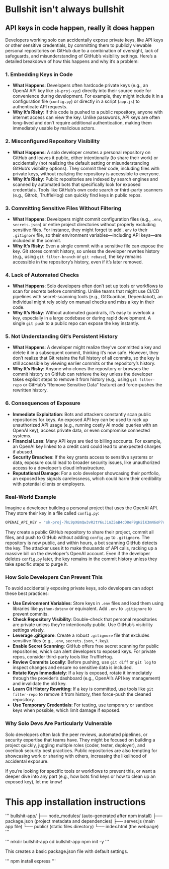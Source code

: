 # Bullshit isn't always bullshit

## API keys in code happen, really it does happen

Developers working solo can accidentally expose private keys, like API keys or other sensitive credentials, by committing them to publicly viewable personal repositories on GitHub due to a combination of oversight, lack of safeguards, and misunderstanding of GitHub’s visibility settings. Here’s a detailed breakdown of how this happens and why it’s a problem:

### 1. **Embedding Keys in Code**
   - **What Happens**: Developers often hardcode private keys (e.g., an OpenAI API key like `sk-proj-xyz`) directly into their source code for convenience during development. For example, they might include it in a configuration file (`config.py`) or directly in a script (`app.js`) to authenticate API requests.
   - **Why It’s Risky**: If this code is pushed to a public repository, anyone with internet access can view the key. Unlike passwords, API keys are often long-lived and don’t require additional authentication, making them immediately usable by malicious actors.

### 2. **Misconfigured Repository Visibility**
   - **What Happens**: A solo developer creates a personal repository on GitHub and leaves it public, either intentionally (to share their work) or accidentally (not realizing the default setting or misunderstanding GitHub’s visibility options). They commit their code, including files with private keys, without realizing the repository is accessible to everyone.
   - **Why It’s Risky**: Public repositories are indexed by search engines and scanned by automated bots that specifically look for exposed credentials. Tools like GitHub’s own code search or third-party scanners (e.g., Gitrob, TruffleHog) can quickly find keys in public repos.

### 3. **Committing Sensitive Files Without Filtering**
   - **What Happens**: Developers might commit configuration files (e.g., `.env`, `secrets.json`) or entire project directories without properly excluding sensitive files. For instance, they might forget to add `.env` to their `.gitignore` file, so their environment variables—including API keys—are included in the commit.
   - **Why It’s Risky**: Even a single commit with a sensitive file can expose the key. Git stores commit history, so unless the developer rewrites history (e.g., using `git filter-branch` or `git rebase`), the key remains accessible in the repository’s history, even if it’s later removed.

### 4. **Lack of Automated Checks**
   - **What Happens**: Solo developers often don’t set up tools or workflows to scan for secrets before committing. Unlike teams that might use CI/CD pipelines with secret-scanning tools (e.g., GitGuardian, Dependabot), an individual might rely solely on manual checks and miss a key in their code.
   - **Why It’s Risky**: Without automated guardrails, it’s easy to overlook a key, especially in a large codebase or during rapid development. A single `git push` to a public repo can expose the key instantly.

### 5. **Not Understanding Git’s Persistent History**
   - **What Happens**: A developer might realize they’ve committed a key and delete it in a subsequent commit, thinking it’s now safe. However, they don’t realize that Git retains the full history of all commits, so the key is still accessible by viewing earlier commits or the repository’s history.
   - **Why It’s Risky**: Anyone who clones the repository or browses the commit history on GitHub can retrieve the key unless the developer takes explicit steps to remove it from history (e.g., using `git filter-repo` or GitHub’s “Remove Sensitive Data” feature) and force-pushes the rewritten history.

### 6. **Consequences of Exposure**
   - **Immediate Exploitation**: Bots and attackers constantly scan public repositories for keys. An exposed API key can be used to rack up unauthorized API usage (e.g., running costly AI model queries with an OpenAI key), access private data, or even compromise connected systems.
   - **Financial Loss**: Many API keys are tied to billing accounts. For example, an OpenAI key linked to a credit card could lead to unexpected charges if abused.
   - **Security Breaches**: If the key grants access to sensitive systems or data, exposure could lead to broader security issues, like unauthorized access to a developer’s cloud infrastructure.
   - **Reputational Damage**: For a solo developer showcasing their portfolio, an exposed key signals carelessness, which could harm their credibility with potential clients or employers.

### Real-World Example
Imagine a developer building a personal project that uses the OpenAI API. They store their key in a file called `config.py`:
```python
OPENAI_API_KEY = "sk-proj-7kL9pX8mQw3vR2tY6uJ1nZ5aB4cD8eF9gH2iK3mN6oP7qR9sT4uV5wX8yZ1"
```
They create a public GitHub repository to share their project, commit all files, and push to GitHub without adding `config.py` to `.gitignore`. The repository is now public, and within hours, a bot scanning GitHub detects the key. The attacker uses it to make thousands of API calls, racking up a massive bill on the developer’s OpenAI account. Even if the developer deletes `config.py` later, the key remains in the commit history unless they take specific steps to purge it.

### How Solo Developers Can Prevent This
To avoid accidentally exposing private keys, solo developers can adopt these best practices:
   - **Use Environment Variables**: Store keys in `.env` files and load them using libraries like `python-dotenv` or equivalent. Add `.env` to `.gitignore` to prevent commits.
   - **Check Repository Visibility**: Double-check that personal repositories are private unless they’re intentionally public. Use GitHub’s visibility settings wisely.
   - **Leverage .gitignore**: Create a robust `.gitignore` file that excludes sensitive files (e.g., `.env`, `secrets.json`, `*.key`).
   - **Enable Secret Scanning**: GitHub offers free secret scanning for public repositories, which can alert developers to exposed keys. For private repos, consider third-party tools like TruffleHog.
   - **Review Commits Locally**: Before pushing, use `git diff` or `git log` to inspect changes and ensure no sensitive data is included.
   - **Rotate Keys Immediately**: If a key is exposed, rotate it immediately through the provider’s dashboard (e.g., OpenAI’s API key management) and invalidate the old key.
   - **Learn Git History Rewriting**: If a key is committed, use tools like `git filter-repo` to remove it from history, then force-push the cleaned repository.
   - **Use Temporary Credentials**: For testing, use temporary or sandbox keys when possible, which limit damage if exposed.

### Why Solo Devs Are Particularly Vulnerable
Solo developers often lack the peer reviews, automated pipelines, or security expertise that teams have. They might be focused on building a project quickly, juggling multiple roles (coder, tester, deployer), and overlook security best practices. Public repositories are also tempting for showcasing work or sharing with others, increasing the likelihood of accidental exposure.

If you’re looking for specific tools or workflows to prevent this, or want a deeper dive into any part (e.g., how bots find keys or how to clean up an exposed key), let me know!

# This app installation instructions

'''
bullshit-app/
├── node_modules/        (auto-generated after npm install)
├── package.json         (project metadata and dependencies)
├── server.js            (main app file)
└── public/              (static files directory)
    └── index.html       (the webpage)
'''


'''
mkdir bullshit-app
cd bullshit-app
npm init -y
'''

This creates a basic package.json file with default settings.

'''
npm install express
'''
